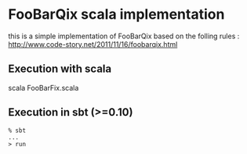 FooBarQix scala implementation
==============================

this is a simple implementation of FooBarQix based on the folling rules : http://www.code-story.net/2011/11/16/foobarqix.html

Execution with scala
--------------------
scala FooBarFix.scala

Execution in sbt (>=0.10)
-------------------------
    % sbt
    ...
    > run

